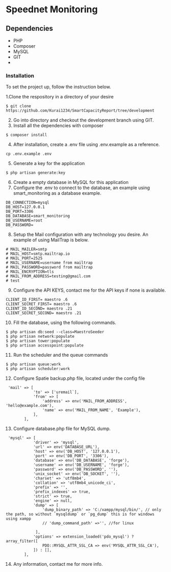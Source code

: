 # Speednet Monitoring
## Dependencies 
* PHP
* Composer
* MySQL
* GIT
* 

### Installation
To set the project up, follow the instruction below.

1.Clone the respository in a directory of your desire
```
$ git clone https://github.com/Kurai1234/SmartCapacityReport/tree/development
```
2. Go into directory and checkout the development branch using GIT.
3. Install all the dependencies with composer
```
$ composer install
```
4. After installation, create a .env file using .env.example as a reference.
```
cp .env.example .env
```
5. Generate a key for the application
```
$ php artisan generate:key
```
6. Create a empty database in MySQL for this application
7. Configure the .env to connect to the database, an example using smart_monitoring as a database example.
```
DB_CONNECTION=mysql
DB_HOST=127.0.0.1
DB_PORT=3306
DB_DATABASE=smart_monitoring
DB_USERNAME=root
DB_PASSWORD=
```
8. Setup the Mail configuration with any technology you desire. An example of using MailTrap is below.
```
# MAIL_MAILER=smtp
# MAIL_HOST=smtp.mailtrap.io
# MAIL_PORT=2525
# MAIL_USERNAME=username from mailtrap
# MAIL_PASSWORD=password from mailtrap
# MAIL_ENCRYPTION=tls
# MAIL_FROM_ADDRESS=testing@gmail.com
# test
```
9. Configure the API KEYS, contact me for the API keys if none is available.
```
CLIENT_ID_FIRST= maestro .6
CLIENT_SECRET_FIRST= maestro .6
CLIENT_ID_SECOND= maestro .21
CLIENT_SECRET_SECOND= maestro .21
````

10. Fill the database, using the following commands.
```
$ php artisan db:seed --class=MaestroSeeder
$ php artisan network:populate
$ php artisan tower:populate
$ php artisan accesspoint:populate
```
11. Run the scheduler and the queue commands
```
$ php artisan queue:work
$ php artisan scheduler:work
```
12. Configure Spatie backup.php file, located under the config file
```
 'mail' => [
            'to' => ['uremail`],
            'from' => [
                'address' => env('MAIL_FROM_ADDRESS', 'hello@example.com'),
                'name' => env('MAIL_FROM_NAME', 'Example'),
            ],
        ],

```
13. Configure database.php file for MySQL dump.
```
 'mysql' => [
            'driver' => 'mysql',
            'url' => env('DATABASE_URL'),
            'host' => env('DB_HOST', '127.0.0.1'),
            'port' => env('DB_PORT', '3306'),
            'database' => env('DB_DATABASE', 'forge'),
            'username' => env('DB_USERNAME', 'forge'),
            'password' => env('DB_PASSWORD', ''),
            'unix_socket' => env('DB_SOCKET', ''),
            'charset' => 'utf8mb4',
            'collation' => 'utf8mb4_unicode_ci',
            'prefix' => '',
            'prefix_indexes' => true,
            'strict' => true,
            'engine' => null,
            'dump' => [
                'dump_binary_path' => 'C:/xampp/mysql/bin/', // only the path, so without `mysqldump` or `pg_dump` this is for windows using xampp
                // 'dump_command_path' =>'', //for linux

             ],
            'options' => extension_loaded('pdo_mysql') ? array_filter([
                PDO::MYSQL_ATTR_SSL_CA => env('MYSQL_ATTR_SSL_CA'),
            ]) : [],
        ],
```
14. Any information, contact me for more info.




